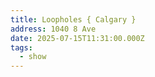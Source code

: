 ```yaml
---
title: Loopholes { Calgary }
address: 1040 8 Ave
date: 2025-07-15T11:31:00.000Z
tags:
  - show
---
```


